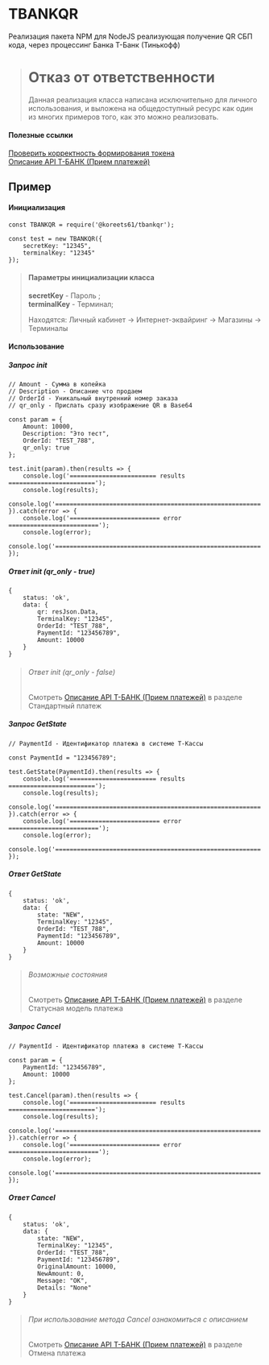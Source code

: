 # TBANKQR
Реализация пакета NPM для NodeJS реализующая получение QR СБП кода, через процессинг Банка Т-Банк (Тинькофф)

> # Отказ от ответственности
> Данная реализация класса написана исключительно для личного использования, и выложена на общедоступный ресурс как один из многих примеров того, как это можно реализовать. 

#### Полезные ссылки
[Проверить корректность формирования токена](https://tokentcs.web.app/)\
[Описание API Т-БАНК (Прием платежей)](https://www.tbank.ru/kassa/dev/payments/)

## Пример

#### Инициализация
```
const TBANKQR = require('@koreets61/tbankqr');

const test = new TBANKQR({
    secretKey: "12345",
    terminalKey: "12345"       
});

```

> #### Параметры инициализации класса
> **secretKey** - Пароль ;\
> **terminalKey** - Терминал;
>
> Находятся: Личный кабинет -> Интернет-эквайринг -> Магазины -> Терминалы

#### Использование

##### Запрос init
```
// Amount - Сумма в копейка
// Description - Описание что продаем
// OrderId - Уникальный внутренний номер заказа
// qr_only - Прислать сразу изображение QR в Base64

const param = {
    Amount: 10000,
    Description: "Это тест",
    OrderId: "TEST_788",
    qr_only: true
};

test.init(param).then(results => {
    console.log('======================== results ========================');
    console.log(results);
    console.log('=========================================================');
}).catch(error => {
    console.log('========================= error =========================');
    console.log(error);
    console.log('=========================================================');
});
```

##### Ответ init (qr_only - true)
```
{
	status: 'ok',
	data: {
		qr: resJson.Data,
		TerminalKey: "12345",
		OrderId: "TEST_788",
		PaymentId: "123456789",
		Amount: 10000
	}
}
```

> ###### Ответ init (qr_only - false)
> Смотреть [Описание API Т-БАНК (Прием платежей)](https://www.tbank.ru/kassa/dev/payments/) в разделе Стандартный платеж

##### Запрос GetState
```
// PaymentId - Идентификатор платежа в системе Т-Кассы

const PaymentId = "123456789";

test.GetState(PaymentId).then(results => {
    console.log('======================== results ========================');
    console.log(results);
    console.log('=========================================================');
}).catch(error => {
    console.log('========================= error =========================');
    console.log(error);
    console.log('=========================================================');
});
```

##### Ответ GetState
```
{
	status: 'ok',
	data: {
		state: "NEW",
		TerminalKey: "12345",
		OrderId: "TEST_788",
		PaymentId: "123456789",
		Amount: 10000
	}
}
```

> ###### Возможные состояния
> Смотреть [Описание API Т-БАНК (Прием платежей)](https://www.tbank.ru/kassa/dev/payments/) в разделе Статусная модель платежа

##### Запрос Cancel
```
// PaymentId - Идентификатор платежа в системе Т-Кассы

const param = {
	PaymentId: "123456789",
	Amount: 10000
};

test.Cancel(param).then(results => {
    console.log('======================== results ========================');
    console.log(results);
    console.log('=========================================================');
}).catch(error => {
    console.log('========================= error =========================');
    console.log(error);
    console.log('=========================================================');
});
```

##### Ответ Cancel
```
{
	status: 'ok',
	data: {
		state: "NEW",
		TerminalKey: "12345",
		OrderId: "TEST_788",
		PaymentId: "123456789",
		OriginalAmount: 10000,
		NewAmount: 0,
		Message: "OK",
		Details: "None"
	}
}
```

> ###### При использование метода Cancel ознакомиться с описанием
> Смотреть [Описание API Т-БАНК (Прием платежей)](https://www.tbank.ru/kassa/dev/payments/) в разделе Отмена платежа

